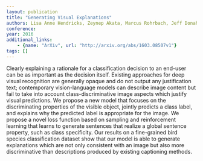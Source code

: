 ```yaml
---
layout: publication
title: "Generating Visual Explanations"
authors: Lisa Anne Hendricks, Zeynep Akata, Marcus Rohrbach, Jeff Donahue, Bernt Schiele, Trevor Darrell
conference: 
year: 2016
additional_links: 
    - {name: "ArXiv", url: "http://arxiv.org/abs/1603.08507v1"}
tags: []
---
```

Clearly explaining a rationale for a classification decision to an end-user
can be as important as the decision itself. Existing approaches for deep visual
recognition are generally opaque and do not output any justification text;
contemporary vision-language models can describe image content but fail to take
into account class-discriminative image aspects which justify visual
predictions. We propose a new model that focuses on the discriminating
properties of the visible object, jointly predicts a class label, and explains
why the predicted label is appropriate for the image. We propose a novel loss
function based on sampling and reinforcement learning that learns to generate
sentences that realize a global sentence property, such as class specificity.
Our results on a fine-grained bird species classification dataset show that our
model is able to generate explanations which are not only consistent with an
image but also more discriminative than descriptions produced by existing
captioning methods.